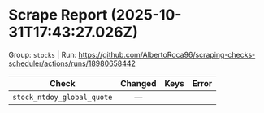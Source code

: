 # Scrape Report (2025-10-31T17:43:27.026Z)

Group: `stocks`  |  Run: https://github.com/AlbertoRoca96/scraping-checks-scheduler/actions/runs/18980658442

| Check | Changed | Keys | Error |
|---|:---:|:--|:--|
| `stock_ntdoy_global_quote` | — |  |  |

